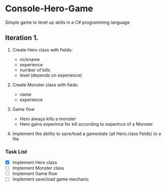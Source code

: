 # Console-Hero-Game
Simple game to level up skills in a C# programming language

## Iteration 1.

1. Create Hero class with fields:
   - nickname
   - experience
   - number of kills
   - level (depends on experience)
  
1. Create Monster class with fieds:
   - name
   - experience
   
1. Game flow
   - Hero always kills a monster
   - Hero gains experince for kill according to experince of a Monster

1. Implement the ability to save/load a gamestate (all Hero.class fields) to a file


### Task List
- [x] Implement Hero class
- [ ] Implement Monster class
- [ ] Implement Game flow
- [ ] Implement save/load game mechanic
